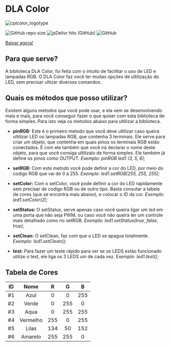 # DLA Color
![cplcolor_logotype](https://user-images.githubusercontent.com/72569409/102688100-29cae600-41d3-11eb-9aa1-93bd714abf41.png)

![GitHub repo size](https://img.shields.io/github/repo-size/guilhermeoliveiralopes/dlacolor?color=ff6464&label=size)
![jsDelivr hits (GitHub)](https://img.shields.io/jsdelivr/gh/hm/guilhermeoliveiralopes/dlacolor?color=6bff87&label=downloads)
![GitHub](https://img.shields.io/github/license/guilhermeoliveiralopes/dlacolor?color=6ebdff)

[Baixar agora!](https://github.com/guilhermeoliveiralopes/dlacolor/releases)

## Para que serve?
 A biblioteca DLA Color, foi feita com o intuito de facilitar o uso de LED e lampadas RGB. O DLA Color faz você ter muitas opções de ultilização do LED, sem precisar ultizar diversos comandos.
## Quais os métodos que posso utilizar?
 Existem alguns metodos que você pode usar, e ela vem se desenvolvendo mais e mais, para você conseguir fazer o que quiser com esta biblioteca de forma simples. Para isto veja os metodos abaixo para ultilizar a biblioteca.

 * **pinRGB:** Este é o primeiro metodo que você deve ultilizar caso queira ultilizar LED ou lampadas RGB, que contenha 3 terminais. Ele serve para criar um objeto, que contenha em quais pinos os terminais RGB estão conectados. É com ele também que você irá declarar o nome deste objeto, para que você consiga ultilizalo de forma simples. Ele também já define os pinos como OUTPUT.
 *Exemplo: pinRGB led1 (3, 5, 6);*

 * **setRGB:** Com este metodo você pode definir a cor do LED, por meio do codigo RGB que vai de 0 a 255.
 *Exemplo: led1.setRGB(255, 255, 255);*

 * **setColor:** Com o setColor, você pode definir a cor do LED rapidamente sem precisar de codigo RGB ou de outro tipo. Basta consutar a tabela de cores (que se encontra mais abaixo), e colocar o ID da cor.
 *Exemplo: led1.setColor(2);*
 
 * **setStatus:** O setStatus, serve apenas caso você queira ligar um led em uma porta que não seja PWM, ou caso você não queira ter um controle mais detalhado como no setRGB.
 *Exemplo: led1.setStatus(true, false, true);*

 * **setClean:** O setClean, faz com que o LED se apague totalmente.
 *Exemplo: led1.setClean();*

 * **test:** Para fazer um teste rápido para ver se os LEDS estão funcionado utilize o test, ele liga os 3 LEDS um de cada vez.
 *Exemplo: led1.test();*

 ## Tabela de Cores

ID | Nome | R | G | B
:---: | :---: | :---: | :---: | :---:
#1 | Azul | 0 | 0 | 255
#2 | Verde | 0 | 255 | 0
#3 | Aqua | 0 | 255 | 255
#4 | Vermelho | 255 | 0 | 255
#5 | Lilas | 134 | 50 | 152
#6 | Amarelo | 255 | 255 | 0
